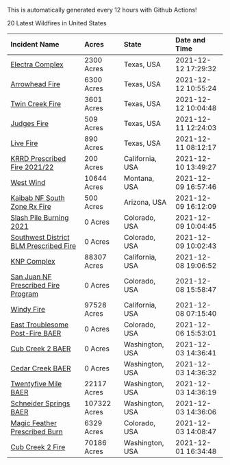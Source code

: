 This is automatically generated every 12 hours with Github Actions!

20 Latest Wildfires in United States

 | Incident Name | Acres | State | Date and Time |
|:---|:---|:---|:---|
| [Electra Complex](https://inciweb.nwcg.gov/incident/7908/) | 2300 Acres | Texas, USA | 2021-12-12 17:29:32 |
| [Arrowhead Fire](https://inciweb.nwcg.gov/incident/7910/) | 6300 Acres | Texas, USA | 2021-12-12 10:55:24 |
| [Twin Creek Fire](https://inciweb.nwcg.gov/incident/7912/) | 3601 Acres | Texas, USA | 2021-12-12 10:04:48 |
| [Judges Fire](https://inciweb.nwcg.gov/incident/7911/) | 509 Acres | Texas, USA | 2021-12-11 12:24:03 |
| [Live Fire](https://inciweb.nwcg.gov/incident/7909/) | 890 Acres | Texas, USA | 2021-12-11 08:12:17 |
| [KRRD Prescribed Fire 2021/22](https://inciweb.nwcg.gov/incident/7891/) | 200 Acres | California, USA | 2021-12-10 13:49:27 |
| [West Wind](https://inciweb.nwcg.gov/incident/7897/) | 10644 Acres | Montana, USA | 2021-12-09 16:57:46 |
| [Kaibab NF South Zone Rx Fire](https://inciweb.nwcg.gov/incident/5922/) | 500 Acres | Arizona, USA | 2021-12-09 16:12:09 |
| [Slash Pile Burning 2021](https://inciweb.nwcg.gov/incident/4648/) | 0 Acres | Colorado, USA | 2021-12-09 10:04:45 |
| [Southwest District BLM Prescribed Fire ](https://inciweb.nwcg.gov/incident/7852/) | 0 Acres | Colorado, USA | 2021-12-09 10:02:43 |
| [KNP Complex ](https://inciweb.nwcg.gov/incident/7838/) | 88307 Acres | California, USA | 2021-12-08 19:06:52 |
| [San Juan NF Prescribed Fire Program](https://inciweb.nwcg.gov/incident/6288/) | 0 Acres | Colorado, USA | 2021-12-08 15:58:47 |
| [Windy Fire](https://inciweb.nwcg.gov/incident/7841/) | 97528 Acres | California, USA | 2021-12-08 07:15:40 |
| [East Troublesome Post-Fire BAER](https://inciweb.nwcg.gov/incident/7267/) | 0 Acres | Colorado, USA | 2021-12-06 15:53:01 |
| [Cub Creek 2 BAER](https://inciweb.nwcg.gov/incident/7830/) | 0 Acres | Washington, USA | 2021-12-03 14:36:41 |
| [Cedar Creek BAER](https://inciweb.nwcg.gov/incident/7832/) | 0 Acres | Washington, USA | 2021-12-03 14:36:32 |
| [Twentyfive Mile BAER](https://inciweb.nwcg.gov/incident/7846/) | 22117 Acres | Washington, USA | 2021-12-03 14:36:19 |
| [Schneider Springs BAER](https://inciweb.nwcg.gov/incident/7860/) | 107322 Acres | Washington, USA | 2021-12-03 14:36:06 |
| [Magic Feather Prescribed Burn](https://inciweb.nwcg.gov/incident/6403/) | 6329 Acres | Colorado, USA | 2021-12-03 14:08:47 |
| [Cub Creek 2 Fire](https://inciweb.nwcg.gov/incident/7675/) | 70186 Acres | Washington, USA | 2021-12-01 16:34:48 |
